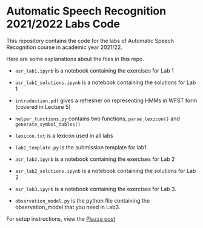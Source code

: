 # Automatic Speech Recognition 2021/2022 Labs Code

This repository contains the code for the labs of Automatic Speech Recognition course in academic year 2021/22.

Here are some explanations about the files in this repo.

* `asr_lab1.ipynb` is a notebook containing the exercises for Lab 1
* `asr_lab1_solutions.ipynb` is a notebook containing the solutions for Lab 1
* `introduction.pdf` gives a refresher on representing HMMs in WFST form (covered in Lecture 5)
* `helper_functions.py` contains two functions, `parse_lexicon()` and `generate_symbol_tables()`
* `lexicon.txt` is a lexicon used in all labs
* `lab1_template.py` is the submission template for lab1.

* `asr_lab2.ipynb` is a notebook containing the exercises for Lab 2
* `asr_lab2_solutions.ipynb` is a notebook containing the solutions for Lab 2

* `asr_lab3.ipynb` is a notebook containing the exercises for Lab 3.
* `observation_model.py` is the python file containing the observation_model that you need in Lab3.

For setup instructions, view the [Piazza post](https://piazza.com/class/ky4bimyglss6tm?cid=10)
